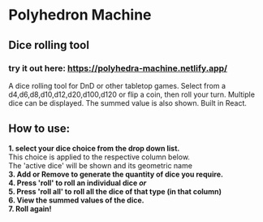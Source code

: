 # Polyhedron Machine 
## Dice rolling tool

### try it out here: https://polyhedra-machine.netlify.app/    
       
A dice rolling tool for DnD or other tabletop games.
Select from a d4,d6,d8,d10,d12,d20,d100,d120 or flip a coin, then roll your turn.
Multiple dice can be displayed. The summed value is also shown.
Built in React.
                        
## How to use:
**1. select your dice choice from the drop down list.**          
This choice is applied to the respective column below.          
The 'active dice' will be shown and its geometric name         
**3. Add or Remove to generate the quantity of dice you require.**          
**4. Press 'roll' to roll an individual dice *or***        
**5. Press 'roll all' to roll all the dice of that type (in that column)**       
**6. View the summed values of the dice.**         
**7. Roll again!**        

